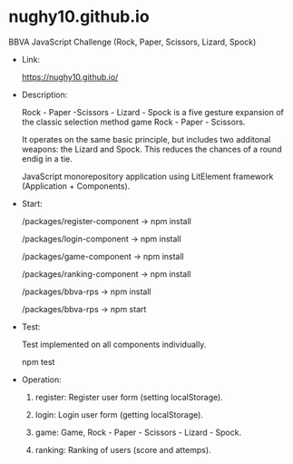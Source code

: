 # nughy10.github.io

BBVA JavaScript Challenge (Rock, Paper, Scissors, Lizard, Spock)



- Link: 

  https://nughy10.github.io/
  
  

- Description: 

  Rock - Paper -Scissors - Lizard - Spock is a five gesture expansion of the classic selection method game Rock - Paper - Scissors.
  
  It operates on the same basic principle, but includes two additonal weapons: the Lizard and Spock. This reduces the chances of a round endig in a tie.
  
  
  JavaScript monorepository application using LitElement framework (Application + Components). 
  
  
  
- Start:

  /packages/register-component -> npm install
  
  /packages/login-component -> npm install
  
  /packages/game-component -> npm install
  
  /packages/ranking-component -> npm install
  
  /packages/bbva-rps -> npm install 
  
  
  /packages/bbva-rps -> npm start
  
  
  
- Test: 


  Test implemented on all components individually.
    
  npm test 
    
    
    
- Operation: 

  1) register: Register user form (setting localStorage).
  
  2) login: Login user form (getting localStorage).
   
  3) game: Game, Rock - Paper - Scissors - Lizard - Spock.
   
  4) ranking: Ranking of users (score and attemps).
